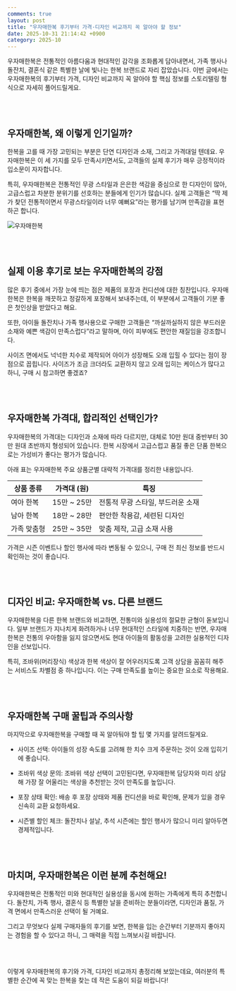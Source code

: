 ```yaml
---
comments: true
layout: post
title: "우자매한복 후기부터 가격·디자인 비교까지 꼭 알아야 할 정보"
date: 2025-10-31 21:14:42 +0900
category: 2025-10
---
```


우자매한복은 전통적인 아름다움과 현대적인 감각을 조화롭게 담아내면서, 가족 행사나 돌잔치, 결혼식 같은 특별한 날에 빛나는 한복 브랜드로 자리 잡았습니다. 이번 글에서는 우자매한복의 후기부터 가격, 디자인 비교까지 꼭 알아야 할 핵심 정보를 스토리텔링 형식으로 자세히 풀어드릴게요.

<br><br>

## 우자매한복, 왜 이렇게 인기일까?

한복을 고를 때 가장 고민되는 부분은 단연 디자인과 소재, 그리고 가격대일 텐데요. 우자매한복은 이 세 가지를 모두 만족시키면서도, 고객들의 실제 후기가 매우 긍정적이라 입소문이 자자합니다. 

특히, 우자매한복은 전통적인 무광 스타일과 은은한 색감을 중심으로 한 디자인이 많아, 고급스럽고 차분한 분위기를 선호하는 분들에게 인기가 많습니다. 실제 고객들은 “딱 제가 찾던 전통적이면서 무광스타일이라 너무 예뻐요”라는 평가를 남기며 만족감을 표현하곤 합니다.

![우자매한복](https://thumbnail.coupangcdn.com/thumbnails/remote/492x492ex/image/vendor_inventory/ce21/81a85d6fb37e4476d15f56a28f10a46dbd894a1b96d8c0d03e533134bac3.jpg)

<br><br>

## 실제 이용 후기로 보는 우자매한복의 강점

많은 후기 중에서 가장 눈에 띄는 점은 제품의 포장과 컨디션에 대한 칭찬입니다. 우자매한복은 한복을 깨끗하고 정갈하게 포장해서 보내주는데, 이 부분에서 고객들이 기분 좋은 첫인상을 받았다고 해요. 

또한, 아이들 돌잔치나 가족 행사용으로 구매한 고객들은 “까실까실하지 않은 부드러운 소재와 예쁜 색감이 만족스럽다”라고 말하며, 아이 피부에도 편안한 재질임을 강조합니다. 

사이즈 면에서도 넉넉한 치수로 제작되어 아이가 성장해도 오래 입힐 수 있다는 점이 장점으로 꼽힙니다. 사이즈가 조금 크더라도 교환하지 않고 오래 입히는 케이스가 많다고 하니, 구매 시 참고하면 좋겠죠?

<br><br>

## 우자매한복 가격대, 합리적인 선택인가?

우자매한복의 가격대는 디자인과 소재에 따라 다르지만, 대체로 10만 원대 중반부터 30만 원대 초반까지 형성되어 있습니다. 한복 시장에서 고급스럽고 품질 좋은 단품 한복으로는 가성비가 좋다는 평가가 많습니다.

아래 표는 우자매한복 주요 상품군별 대략적 가격대를 정리한 내용입니다.

| 상품 종류   | 가격대 (원)      | 특징                      |
|-------------|-----------------|---------------------------|
| 여아 한복   | 15만 ~ 25만     | 전통적 무광 스타일, 부드러운 소재 |
| 남아 한복   | 18만 ~ 28만     | 편안한 착용감, 세련된 디자인  |
| 가족 맞춤형 | 25만 ~ 35만     | 맞춤 제작, 고급 소재 사용      |

가격은 시즌 이벤트나 할인 행사에 따라 변동될 수 있으니, 구매 전 최신 정보를 반드시 확인하는 것이 좋습니다.

<br><br>

## 디자인 비교: 우자매한복 vs. 다른 브랜드

우자매한복을 다른 한복 브랜드와 비교하면, 전통미와 실용성의 절묘한 균형이 돋보입니다. 일부 브랜드가 지나치게 화려하거나 너무 현대적인 스타일에 치중하는 반면, 우자매한복은 전통의 우아함을 잃지 않으면서도 현대 아이들의 활동성을 고려한 실용적인 디자인을 선보입니다.

특히, 조바위(머리장식) 색상과 한복 색상이 잘 어우러지도록 고객 상담을 꼼꼼히 해주는 서비스도 차별점 중 하나입니다. 이는 구매 만족도를 높이는 중요한 요소로 작용해요.

<br><br>

## 우자매한복 구매 꿀팁과 주의사항

마지막으로 우자매한복을 구매할 때 꼭 알아둬야 할 팁 몇 가지를 알려드릴게요.

- 사이즈 선택: 아이들의 성장 속도를 고려해 한 치수 크게 주문하는 것이 오래 입히기에 좋습니다.

- 조바위 색상 문의: 조바위 색상 선택이 고민된다면, 우자매한복 담당자와 미리 상담해 가장 잘 어울리는 색상을 추천받는 것이 만족도를 높입니다.

- 포장 상태 확인: 배송 후 포장 상태와 제품 컨디션을 바로 확인해, 문제가 있을 경우 신속히 교환 요청하세요.

- 시즌별 할인 체크: 돌잔치나 설날, 추석 시즌에는 할인 행사가 많으니 미리 알아두면 경제적입니다.

<br><br>

## 마치며, 우자매한복은 이런 분께 추천해요!

우자매한복은 전통적인 미와 현대적인 실용성을 동시에 원하는 가족에게 특히 추천합니다. 돌잔치, 가족 행사, 결혼식 등 특별한 날을 준비하는 분들이라면, 디자인과 품질, 가격 면에서 만족스러운 선택이 될 거예요.

그리고 무엇보다 실제 구매자들의 후기를 보면, 한복을 입는 순간부터 기분까지 좋아지는 경험을 할 수 있다고 하니, 그 매력을 직접 느껴보시길 바랍니다.

<br><br>

이렇게 우자매한복의 후기와 가격, 디자인 비교까지 총정리해 보았는데요, 여러분의 특별한 순간에 꼭 맞는 한복을 찾는 데 작은 도움이 되길 바랍니다!